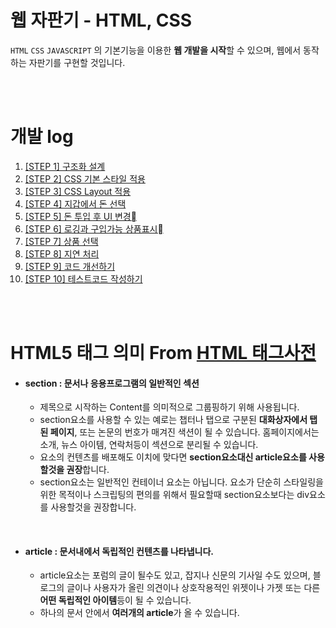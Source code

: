 # 웹 자판기 - HTML, CSS

`HTML` `CSS` `JAVASCRIPT` 의 기본기능을 이용한 **웹 개발을 시작**할 수 있으며, 웹에서 동작하는 자판기를 구현할 것입니다. 

<br />

<br />

# 개발 log

1. [[STEP 1] 구조화 설계](https://github.com/antaehyeon/javascript-vm/tree/antaehyeon/README/step1.md)
2. [[STEP 2] CSS 기본 스타일 적용](https://github.com/antaehyeon/javascript-vm/tree/antaehyeon/README/step2.md)
3. [[STEP 3] CSS Layout 적용](https://github.com/antaehyeon/javascript-vm/tree/antaehyeon/README/step3.md)
4. [[STEP 4] 지갑에서 돈 선택](https://github.com/antaehyeon/javascript-vm/tree/antaehyeon/README/step4.md)
5. [[STEP 5] 돈 투입 후 UI 변경](https://github.com/antaehyeon/javascript-vm/tree/antaehyeon/README/step5.md)
6. [[STEP 6] 로깅과 구입가능 상품표시](https://github.com/antaehyeon/javascript-vm/tree/antaehyeon/README/step6.md)
7. [[STEP 7] 상품 선택](https://github.com/antaehyeon/javascript-vm/tree/antaehyeon/README/step7.md)
8. [[STEP 8] 지연 처리](https://github.com/antaehyeon/javascript-vm/tree/antaehyeon/README/step8.md)
9. [[STEP 9] 코드 개선하기](https://github.com/antaehyeon/javascript-vm/tree/antaehyeon/README/step8.md)
10. [[STEP 10] 테스트코드 작성하기](https://github.com/antaehyeon/javascript-vm/blob/antaehyeon/README/step10.md)

<br />

<br />

# HTML5 태그 의미 From [HTML 태그사전](https://opentutorials.org/module/552)

- #### section : 문서나 응용프로그램의 일반적인 섹션

  - 제목으로 시작하는 Content를 의미적으로 그룹핑하기 위해 사용됩니다.
  - section요소를 사용할 수 있는 예로는 챕터나 탭으로 구분된  **대화상자에서 탭된 페이지**, 또는 논문의 번호가 매겨진 색션이 될 수 있습니다. 홈페이지에서는 소개, 뉴스 아이템, 연락처등이 섹션으로 분리될 수 있습니다.
  - 요소의 컨텐츠를 배포해도 이치에 맞다면 **section요소대신 article요소를 사용할것을 권장**합니다.
  - section요소는 일반적인 컨테이너 요소는 아닙니다. 요소가 단순히 스타일링을 위한 목적이나 스크립팅의 편의를 위해서 필요할때 section요소보다는 div요소를 사용할것을 권장합니다.

<br/>

- #### article : 문서내에서 독립적인 컨텐츠를 나타냅니다.

  - article요소는 포럼의 글이 될수도 있고, 잡지나 신문의 기사일 수도 있으며, 블로그의 글이나 사용자가 올린 의견이나 상호작용적인 위젯이나 가젯 또는 다른 **어떤 독립적인 아이템**등이 될 수 있습니다.
  - 하나의 문서 안에서 **여러개의 article**가 올 수 있습니다.